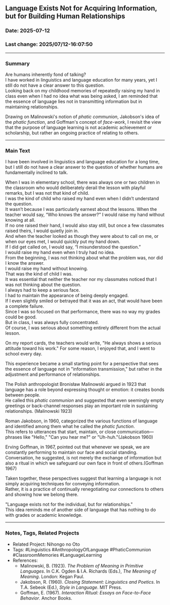 ## Language Exists Not for Acquiring Information, but for Building Human Relationships

### Date: 2025-07-12

### Last change: 2025/07/12-16:07:50

---

### Summary

Are humans inherently fond of talking?  
I have worked in linguistics and language education for many years, yet I still do not have a clear answer to this question.  
Looking back on my childhood memories of repeatedly raising my hand in class even when I had no idea what was being asked, I am reminded that the essence of
language lies not in transmitting information but in maintaining relationships.

Drawing on Malinowski's notion of _phatic communion_, Jakobson's idea of the _phatic function_, and Goffman's concept of _face-work_, I revisit the view that
the purpose of language learning is not academic achievement or scholarship, but rather an ongoing practice of relating to others.

---

### Main Text

I have been involved in linguistics and language education for a long time, but I still do not have a clear answer to the question of whether humans are
fundamentally inclined to talk.

When I was in elementary school, there was always one or two children in the classroom who would deliberately derail the lesson with playful remarks, but I was
not that kind of child.  
I was the kind of child who raised my hand even when I didn’t understand the question.  
It wasn’t because I was particularly earnest about the lessons. When the teacher would say, “Who knows the answer?” I would raise my hand without knowing at
all.  
If no one raised their hand, I would also stay still, but once a few classmates raised theirs, I would quietly join in.  
And when the teacher looked as though they were about to call on me, or when our eyes met, I would quickly put my hand down.  
If I did get called on, I would say, “I misunderstood the question.”  
I would raise my hand even when I truly had no idea.  
From the beginning, I was not thinking about what the problem was, nor did I know the answer.  
I would raise my hand without knowing.  
That was the kind of child I was.  
It was essential that neither the teacher nor my classmates noticed that I was not thinking about the question.  
I always had to keep a serious face.  
I had to maintain the appearance of being deeply engaged.  
If I even slightly smiled or betrayed that it was an act, that would have been a complete failure.  
Since I was so focused on that performance, there was no way my grades could be good.  
But in class, I was always fully concentrated.  
Of course, I was serious about something entirely different from the actual lesson.

On my report cards, the teachers would write, "He always shows a serious attitude toward his work." For some reason, I enjoyed that, and I went to school every
day.

This experience became a small starting point for a perspective that sees the essence of language not in "information transmission," but rather in the
adjustment and performance of relationships.

The Polish anthropologist Bronisław Malinowski argued in 1923 that language has a role beyond expressing thought or emotion: it creates bonds between people.  
He called this _phatic communion_ and suggested that even seemingly empty greetings or back-channel responses play an important role in sustaining
relationships. (Malinowski 1923)

Roman Jakobson, in 1960, categorized the various functions of language and identified among them what he called the _phatic function_.  
This refers to utterances that start, maintain, or close communication—phrases like "Hello," "Can you hear me?" or "Uh-huh."(Jakobson 1960)

Erving Goffman, in 1967, pointed out that whenever we speak, we are constantly performing to maintain our face and social standing.  
Conversation, he suggested, is not merely the exchange of information but also a ritual in which we safeguard our own face in front of others.(Goffman 1967)

Taken together, these perspectives suggest that learning a language is not simply acquiring techniques for conveying information.  
Rather, it is a practice of continually renegotiating our connections to others and showing how we belong there.

"Language exists not for the individual, but for relationships."  
This idea reminds me of another side of language that has nothing to do with grades or academic knowledge.

---

### Notes, Tags, Related Projects

- Related Project: Nihongo no Oto
- Tags: #Linguistics #AnthropologyOfLanguage #PhaticCommunion #ClassroomMemories #LanguageLearning
- References:
  - Malinowski, B. (1923). _The Problem of Meaning in Primitive Languages_. In C.K. Ogden & I.A. Richards (Eds.), _The Meaning of Meaning_. London: Kegan Paul.
  - Jakobson, R. (1960). _Closing Statement: Linguistics and Poetics_. In T.A. Sebeok (Ed.), _Style in Language_. MIT Press.
  - Goffman, E. (1967). _Interaction Ritual: Essays on Face-to-Face Behavior_. Anchor Books.

